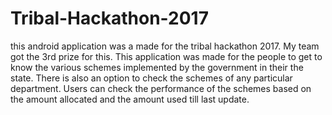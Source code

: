 # Tribal-Hackathon-2017
this android application was a made for the tribal hackathon 2017.
My team got the 3rd prize for this.
This application was made for the people to get to know the various schemes implemented by the government in their the state.
There is also an option to check the schemes of any particular department.
Users can check the performance of the schemes based on the amount allocated and the amount used till last update. 
